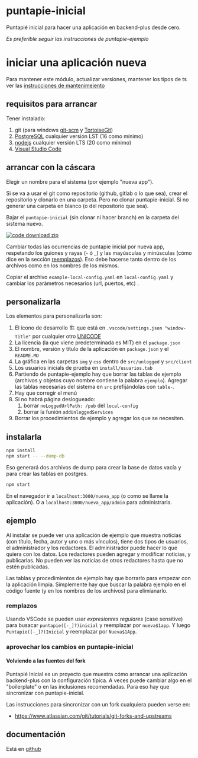 # puntapie-inicial

Puntapié inicial para hacer una aplicación en backend-plus desde cero. 

*Es preferible seguir las instrucciones de puntapie-ejemplo*

# iniciar una aplicación nueva

Para mantener este módulo, actualizar versiones, mantener los tipos de ts ver las [instrucciones de mantenimeiento](docs/mantenimiento.md)

## requisitos para arrancar

Tener instalado:
   1. git (para windows [git-scm](https://git-scm.com/) y [TortoiseGit](https://tortoisegit.org/))
   2. [PostgreSQL](https://www.postgresql.org/) cualquier versión LST (16 como mínimo)
   3. [nodejs](https://nodejs.org/es/) cualquier versión LTS (20 como mínimo)
   4. [Visual Studio Code](https://code.visualstudio.com/)

## arrancar con la cáscara

Elegir un nombre para el sistema (por ejemplo "nueva app"). 

Si se va a usar el git como repositorio (github, gitlab o lo que sea),
crear el repositorio y clonarlo en una carpeta. Pero no clonar puntapie-inicial. 
Si no generar una carpeta en blanco (o del repositorio que sea).

Bajar el `puntapie-inicial` (sin clonar ni hacer branch) en la carpeta del sistema nuevo. 

[![code download zip](code-download.png)](https://github.com/codenautas/puntapie-inicial/archive/refs/heads/master.zip)


Cambiar todas las ocurrencias de puntapie inicial por nueva app, 
respetando los guiones y rayas (- ó _) y las mayúsculas y minúsculas
(cómo dice en la sección [reemplazos](#reemplazos)). 
Eso debe hacerse tanto dentro de los archivos como en los nombres de los mismos. 

Copiar el archivo `example-local-config.yaml` en `local-config.yaml` 
y cambiar los parámetros necesarios (url, puertos, etc) .

## personalizarla

Los elementos para personalizarla son:
   1. El ícono de desarrollo 🏗 que está en `.vscode/settings.json "window-title"` 
   por cualquier otro [UNICODE](http://amp-what.com)
   2. La licencia (la que viene predeterminada es MIT) en el `package.json`
   3. El nombre, versión y título de la aplicación en `package.json` y el `README.MD`
   4. La gráfica en las carpetas `img` y `css` dentro de `src/unlogged` y `src/client` 
   5. Los usuarios inicials de prueba en `install/usuarios.tab`
   6. Partiendo de puntapie-ejemplo hay que borrar las tablas de ejemplo (archivos y objetos cuyo nombre contiene la palabra `ejemplo`).
   Agregar las tablas necesarias del sistema en `src` prefijándolas con `table-`. 
   7. Hay que corregir el menú
   8. Si no habrá página deslogueado:
      1. borrar `noLoggedUrlPath: /pub` del `local-config`
      2. borrar la funión `addUnloggedServices`
   9. Borrar los procedimientos de ejemplo y agregar los que se necesiten.

## instalarla

```sh
npm install
npm start -- --dump-db
```
Eso generará dos archivos de dump para crear la base de datos vacía y para crear las tablas en postgres.

```sh
npm start
```

En el navegador ir a `localhost:3000/nueva_app` (o como se llame la aplicación). O a `localhost:3000/nueva_app/admin` 
para administrarla. 

## ejemplo

Al instalar se puede ver una aplicación de ejemplo que muestra noticias (con título, fecha, autor y uno o más vínculos),
tiene dos tipos de usuarios, el administrador y los redactores. El administrador puede hacer lo que quiera con los datos.
Los redactores pueden agregar y modificar noticias, y publicarlas. 
No pueden ver las noticias de otros redactores hasta que no estén publicadas. 

Las tablas y procedimientos de ejemplo hay que borrarlo para empezar con la aplicación limpia. 
Simplemente hay que buscar la palabra ejemplo en el código fuente (y en los nombres de los archivos) para elimianarlo. 

### remplazos

Usando VSCode se pueden usar *expresionres regulares* (case sensitive) para busacar `puntapie([-_]?)inicial` y reemplazar por `nueva$1app`. Y luego `Puntapie([-_]?)Inicial` y reemplazar por `Nueva$1App`. 

### aprovechar los cambios en puntapie-inicial 
#### Volviendo a las fuentes del fork

Puntapié Inicial es un proyecto que muestra cómo arrancar una aplicación backend-plus con la configuración típica. 
A veces puede cambiar algo en el "boilerplate" o en las inclusiones recomendadas. 
Para eso hay que sincronizar con puntapie-inicial. 

Las instrucciones para sincronizar con un fork cualquiera pueden verse en:
   * https://www.atlassian.com/git/tutorials/git-forks-and-upstreams

## documentación

Está en [github](https://github.com/codenautas/backend-plus/blob/master/LEEME.md)
